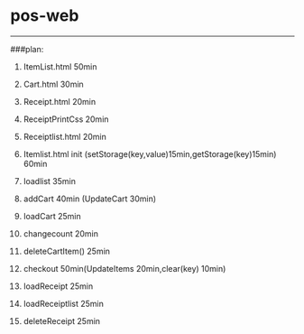 # pos-web

---

###plan:
1.  ItemList.html 50min
2.  Cart.html 30min
3.  Receipt.html 20min
4.  ReceiptPrintCss 20min
5.  Receiptlist.html 20min


6.  Itemlist.html init (setStorage(key,value)15min,getStorage(key)15min) 60min
7.  loadlist 35min 
8.  addCart 40min (UpdateCart 30min)
9.  loadCart 25min
10. changecount 20min
11. deleteCartItem() 25min
12. checkout 50min(UpdateItems 20min,clear(key) 10min)
13. loadReceipt 25min
14. loadReceiptlist 25min
15. deleteReceipt 25min
